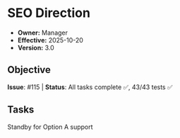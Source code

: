 # SEO Direction
- **Owner:** Manager
- **Effective:** 2025-10-20
- **Version:** 3.0
## Objective
**Issue**: #115 | **Status**: All tasks complete ✅, 43/43 tests ✅
## Tasks
Standby for Option A support
